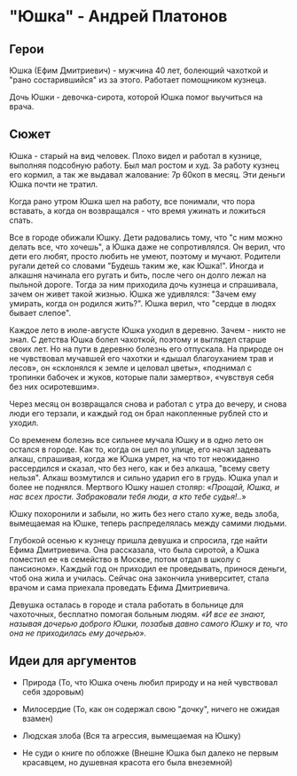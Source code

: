 "Юшка" - Андрей Платонов
==========================================

Герои
----------

Юшка (Ефим Дмитриевич) - мужчина 40 лет, болеющий чахоткой и "рано состарившийся" из за этого. Работает помощником кузнеца.

Дочь Юшки - девочка-сирота, которой Юшка помог выучиться на врача.

Сюжет
----------

Юшка - старый на вид человек. Плохо видел и работал в кузнице, выполняя подсобную работу. Был мал ростом и худ. За работу кузнец его кормил, а так же выдавал жалование: 7р 60коп в месяц. Эти деньги Юшка почти не тратил.

Когда рано утром Юшка шел на работу, все понимали, что пора вставать, а когда он возвращался - что время ужинать и ложиться спать.

Все в городе обижали Юшку. Дети радовались тому, что "с ним можно делать все, что хочешь", а Юшка даже не сопротивлялся. Он верил, что дети его любят, просто любить не умеют, поэтому и мучают. Родители ругали детей со словами "Будешь таким же, как Юшка!". Иногда и алкашня начинала его ругать и бить, после чего он долго лежал на пыльной дороге. Тогда за ним приходила дочь кузнеца и спрашивала, зачем он живет такой жизнью. Юшка же удивлялся: "Зачем ему умирать, когда он родился жить?". Юшка верил, что "сердце в людях бывает слепое".

Каждое лето в июле-августе Юшка уходил в деревню. Зачем - никто не знал. С детства Юшка болел чахоткой, поэтому и выглядел старше своих лет. Но на пути в деревню болезнь его отпускала. На природе он не чувствовал мучавшей его чахотки и «дышал благоуханием трав и лесов», он «склонялся к земле и целовал цветы», «поднимал с тропинки бабочек и жуков, которые пали замертво», «чувствуя себя без них осиротевшим».

Через месяц он возвращался снова и работал с утра до вечеру, и снова люди его терзали, и каждый год он брал накопленные рублей сто и уходил.

Со временем болезнь все сильнее мучала Юшку и в одно лето он остался в городе. Как то, когда он шел по улице, его начал задевать алкаш, спрашивая, когда же Юшка умрет, на что тот неожиданно рассердился и сказал, что без него, как и без алкаша, "всему свету нельзя". Алкаш возмутился и сильно ударил его в грудь. Юшка упал и более не поднялся. Мертвого Юшку нашел столяр: «*Прощай, Юшка, и нас всех прости. Забраковали тебя люди, а кто тебе судья!..*»

Юшку похоронили и забыли, но жить без него стало хуже, ведь злоба, вымещаемая на Юшке, теперь распределялась между самими людьми. 

Глубокой осенью к кузнецу пришла девушка и спросила, где найти Ефима Дмитриевича. Она рассказала, что была сиротой, а Юшка поместил ее «в семейство в Москве, потом отдал в школу с пансионом». Каждый год он приходил ее проведывать, принося деньги, чтоб она жила и училась. Сейчас она закончила университет, стала врачом и сама приехала проведать Ефима Дмитриевича. 

Девушка осталась в городе и стала работать в больнице для чахоточных, бесплатно помогая больным людям. *«И все ее знают, называя дочерью доброго Юшки, позабыв давно самого Юшку и то, что она не приходилась ему дочерью».*

Идеи для аргументов
------------------------------------
- Природа (То, что Юшка очень любил природу и на ней чувствовал себя здоровым)

- Милосердие (То, как он содержал свою "дочку", ничего не ожидая взамен)

- Людская злоба (Вся та агрессия, вымещаемая на Юшку)

- Не суди о книге по обложке (Внешне Юшка был далеко не первым красавцем, но душевная красота его была внеземной)
